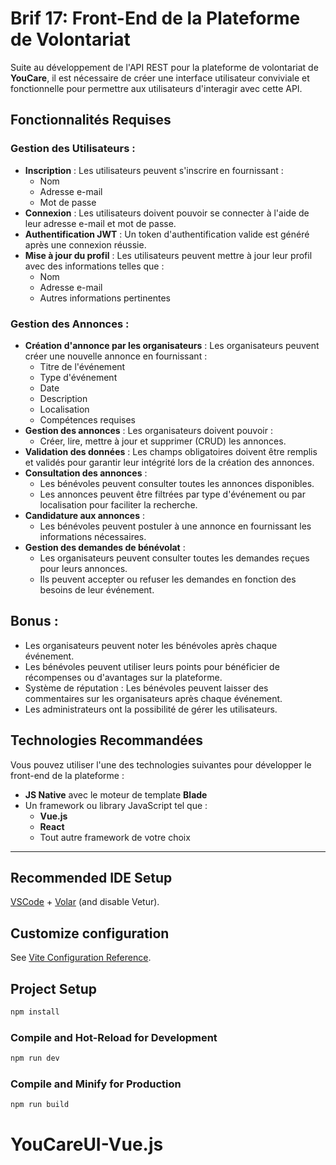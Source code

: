 # Brif 17: Front-End de la Plateforme de Volontariat

Suite au développement de l'API REST pour la plateforme de volontariat de **YouCare**, il est nécessaire de créer une interface utilisateur conviviale et fonctionnelle pour permettre aux utilisateurs d'interagir avec cette API.

## Fonctionnalités Requises

### Gestion des Utilisateurs :
- **Inscription** : Les utilisateurs peuvent s'inscrire en fournissant :
  - Nom
  - Adresse e-mail
  - Mot de passe
- **Connexion** : Les utilisateurs doivent pouvoir se connecter à l'aide de leur adresse e-mail et mot de passe. 
- **Authentification JWT** : Un token d'authentification valide est généré après une connexion réussie.
- **Mise à jour du profil** : Les utilisateurs peuvent mettre à jour leur profil avec des informations telles que :
  - Nom
  - Adresse e-mail
  - Autres informations pertinentes

### Gestion des Annonces :
- **Création d'annonce par les organisateurs** : Les organisateurs peuvent créer une nouvelle annonce en fournissant :
  - Titre de l'événement
  - Type d'événement
  - Date
  - Description
  - Localisation
  - Compétences requises
- **Gestion des annonces** : Les organisateurs doivent pouvoir :
  - Créer, lire, mettre à jour et supprimer (CRUD) les annonces.
- **Validation des données** : Les champs obligatoires doivent être remplis et validés pour garantir leur intégrité lors de la création des annonces.
- **Consultation des annonces** : 
  - Les bénévoles peuvent consulter toutes les annonces disponibles.
  - Les annonces peuvent être filtrées par type d'événement ou par localisation pour faciliter la recherche.
- **Candidature aux annonces** : 
  - Les bénévoles peuvent postuler à une annonce en fournissant les informations nécessaires.
- **Gestion des demandes de bénévolat** : 
  - Les organisateurs peuvent consulter toutes les demandes reçues pour leurs annonces.
  - Ils peuvent accepter ou refuser les demandes en fonction des besoins de leur événement.

## Bonus :

- Les organisateurs peuvent noter les bénévoles après chaque événement.
- Les bénévoles peuvent utiliser leurs points pour bénéficier de récompenses ou d'avantages sur la plateforme.
- Système de réputation : Les bénévoles peuvent laisser des commentaires sur les organisateurs après chaque événement.
- Les administrateurs ont la possibilité de gérer les utilisateurs.

## Technologies Recommandées
Vous pouvez utiliser l'une des technologies suivantes pour développer le front-end de la plateforme :
- **JS Native** avec le moteur de template **Blade**
- Un framework ou library JavaScript tel que :
  - **Vue.js**
  - **React**
  - Tout autre framework de votre choix

---
## Recommended IDE Setup

[VSCode](https://code.visualstudio.com/) + [Volar](https://marketplace.visualstudio.com/items?itemName=Vue.volar) (and disable Vetur).

## Customize configuration

See [Vite Configuration Reference](https://vitejs.dev/config/).

## Project Setup

```sh
npm install
```

### Compile and Hot-Reload for Development

```sh
npm run dev
```

### Compile and Minify for Production

```sh
npm run build
```

# YouCareUI-Vue.js
